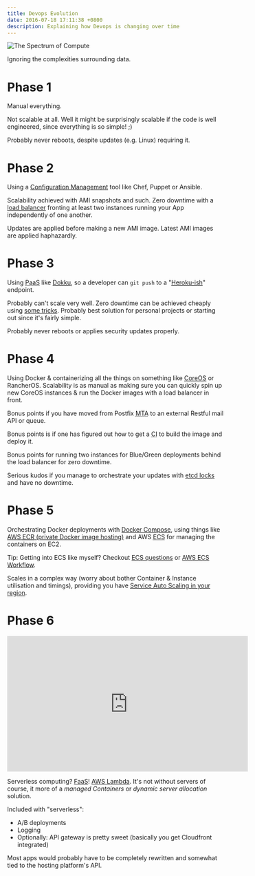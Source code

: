 ```yaml
---
title: Devops Evolution
date: 2016-07-18 17:11:38 +0800
description: Explaining how Devops is changing over time
---
```


<img src="https://s.natalian.org/2020-12-03/spectrum.jpeg" alt="The Spectrum of Compute">

Ignoring the complexities surrounding data.

# Phase 1

Manual everything.

Not scalable at all. Well it might be surprisingly scalable if the code is well
engineered, since everything is so simple! ;)

Probably never reboots, despite updates (e.g. Linux) requiring it.

# Phase 2

Using a [Configuration
Management](https://en.wikipedia.org/wiki/Configuration_management) tool like
Chef, Puppet or Ansible.

Scalability achieved with AMI snapshots and such. Zero downtime with a [load
balancer](https://aws.amazon.com/elasticloadbalancing/) fronting at least two
instances running your App independently of one another.

Updates are applied before making a new AMI image. Latest AMI images are
applied haphazardly.

# Phase 3

Using <abbr title="Platform as a Service">PaaS</abbr> like
[Dokku](https://github.com/dokku/dokku), so a developer can `git push` to a
"[Heroku-ish](https://github.com/gliderlabs/herokuish)" endpoint.

Probably can't scale very well. Zero downtime can be achieved cheaply using
[some
tricks](http://dokku.viewdocs.io/dokku/deployment/zero-downtime-deploys/).
Probably best solution for personal projects or starting out since it's fairly
simple.

Probably never reboots or applies security updates properly.

# Phase 4

Using Docker & containerizing all the things on something like
[CoreOS](https://aws.amazon.com/lambda/details/) or RancherOS. Scalability is
as manual as making sure you can quickly spin up new CoreOS instances & run the
Docker images with a load balancer in front.

Bonus points if you have moved from Postfix <abbr title="Mail transfer
agent">MTA</abbr> to an external Restful mail API or queue.

Bonus points is if one has figured out how to get a <abbr title="Continuous
Integration">CI</abbr> to build the image and deploy it.

Bonus points for running two instances for Blue/Green deployments behind the
load balancer for zero downtime.

Serious kudos if you manage to orchestrate your updates with [etcd
locks](https://coreos.com/os/docs/latest/update-strategies.html) and have no downtime.

# Phase 5

Orchestrating Docker deployments with [Docker
Compose](https://docs.docker.com/compose/), using things like <a href="http://docs.aws.amazon.com/AmazonECS/latest/developerguide/ECS_Console_Repositories.html">AWS <abbr
title="Elastic Container Repository">ECR</abbr> (private Docker image hosting)</a>
and AWS <abbr title="Elastic Container Service">ECS</abbr> for managing the
containers on EC2.

Tip: Getting into ECS like myself? Checkout [ECS questions](/blog/ECS_questions/) or [AWS ECS Workflow](/blog/AWS_ECS_Workflow/).

Scales in a complex way (worry about bother Container & Instance utilisation
and timings), providing you have [Service Auto Scaling in your
region](http://docs.aws.amazon.com/AmazonECS/latest/developerguide/service-auto-scaling.html).

# Phase 6

<iframe width="560" height="315" src="https://www.youtube.com/embed/l08c8uQJL_o?ecver=1" frameborder="0" allowfullscreen></iframe>

Serverless computing?
[FaaS](https://en.wikipedia.org/wiki/Function_as_a_Service)! [AWS
Lambda](https://aws.amazon.com/lambda/details/).  It's not without servers of
course, it more of a *managed Containers* or *dynamic server allocation*
solution.

Included with "serverless":

* A/B deployments
* Logging
* Optionally: API gateway is pretty sweet (basically you get Cloudfront integrated)

Most apps would probably have to be completely rewritten and somewhat tied to
the hosting platform's API.
